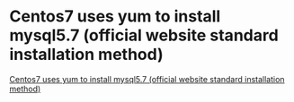 # Centos7 uses yum to install mysql5.7 (official website standard installation method)
[Centos7 uses yum to install mysql5.7 (official website standard installation method)](https://aiwithcloud.com/2022/09/15/centos7_uses_yum_to_install_mysql5-7_official_website_standard_installation_method/)